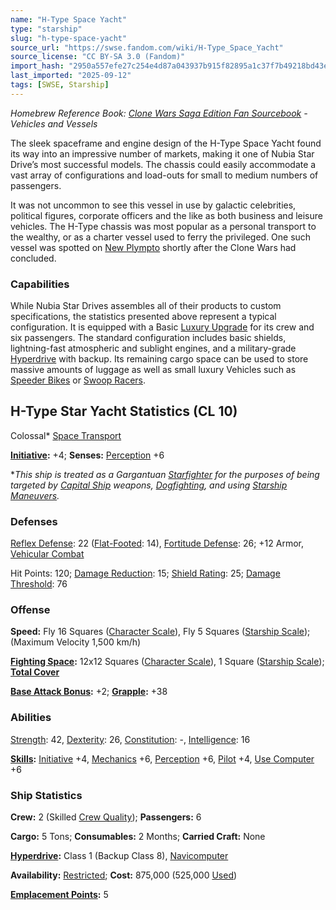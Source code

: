 ```yaml
---
name: "H-Type Space Yacht"
type: "starship"
slug: "h-type-space-yacht"
source_url: "https://swse.fandom.com/wiki/H-Type_Space_Yacht"
source_license: "CC BY-SA 3.0 (Fandom)"
import_hash: "2950a557efe27c254e4d87a043937b915f82895a1c37f7b49218bd43e006e238"
last_imported: "2025-09-12"
tags: [SWSE, Starship]
---
```

*Homebrew Reference Book: [Clone Wars Saga Edition Fan Sourcebook](https://swse.fandom.com/wiki/Clone_Wars_Saga_Edition_Fan_Sourcebook) - Vehicles and Vessels*

The sleek spaceframe and engine design of the H-Type Space Yacht found its way into an impressive number of markets, making it one of Nubia Star Drive’s most successful models. The chassis could easily accommodate a vast array of configurations and load-outs for small to medium numbers of passengers.

It was not uncommon to see this vessel in use by galactic celebrities, political figures, corporate officers and the like as both business and leisure vehicles. The H-Type chassis was most popular as a personal transport to the wealthy, or as a charter vessel used to ferry the privileged. One such vessel was spotted on [New Plympto](https://swse.fandom.com/wiki/New_Plympto) shortly after the Clone Wars had concluded.

### Capabilities
While Nubia Star Drives assembles all of their products to custom specifications, the statistics presented above represent a typical configuration. It is equipped with a Basic [Luxury Upgrade](https://swse.fandom.com/wiki/Luxury_Upgrade) for its crew and six passengers. The standard configuration includes basic shields, lightning-fast atmospheric and sublight engines, and a military-grade [Hyperdrive](https://swse.fandom.com/wiki/Hyperdrive) with backup. Its remaining cargo space can be used to store massive amounts of luggage as well as small luxury Vehicles such as [Speeder Bikes](https://swse.fandom.com/wiki/Speeder_Bikes) or [Swoop Racers](https://swse.fandom.com/wiki/Swoop_Racers).
## H-Type Star Yacht Statistics (CL 10)
Colossal* [Space Transport](https://swse.fandom.com/wiki/Space_Transport)

**[Initiative](https://swse.fandom.com/wiki/Initiative):** +4; **Senses:** [Perception](https://swse.fandom.com/wiki/Perception) +6

**This ship is treated as a Gargantuan [Starfighter](https://swse.fandom.com/wiki/Starfighter) for the purposes of being targeted by [Capital Ship](https://swse.fandom.com/wiki/Capital_Ship) weapons, [Dogfighting](https://swse.fandom.com/wiki/Dogfighting), and using [Starship Maneuvers](https://swse.fandom.com/wiki/Starship_Maneuvers).*
### Defenses
[Reflex Defense](https://swse.fandom.com/wiki/Reflex_Defense_(Vehicles)): 22 ([Flat-Footed](https://swse.fandom.com/wiki/Flat-Footed): 14), [Fortitude Defense](https://swse.fandom.com/wiki/Fortitude_Defense_(Vehicles)): 26; +12 Armor, [Vehicular Combat](https://swse.fandom.com/wiki/Vehicular_Combat)

Hit Points: 120; [Damage Reduction](https://swse.fandom.com/wiki/Damage_Reduction): 15; [Shield Rating](https://swse.fandom.com/wiki/Shield_Rating): 25; [Damage Threshold](https://swse.fandom.com/wiki/Damage_Threshold_(Vehicles)): 76
### Offense
**Speed:** Fly 16 Squares ([Character Scale](https://swse.fandom.com/wiki/Character_Scale)), Fly 5 Squares ([Starship Scale](https://swse.fandom.com/wiki/Starship_Scale)); (Maximum Velocity 1,500 km/h)

**[Fighting Space](https://swse.fandom.com/wiki/Fighting_Space):** 12x12 Squares ([Character Scale](https://swse.fandom.com/wiki/Character_Scale)), 1 Square ([Starship Scale](https://swse.fandom.com/wiki/Starship_Scale)); **[Total Cover](https://swse.fandom.com/wiki/Total_Cover)**

**[Base Attack Bonus](https://swse.fandom.com/wiki/Base_Attack_Bonus):** +2; **[Grapple](https://swse.fandom.com/wiki/Grapple):** +38
### Abilities
[Strength](https://swse.fandom.com/wiki/Strength): 42, [Dexterity](https://swse.fandom.com/wiki/Dexterity): 26, [Constitution](https://swse.fandom.com/wiki/Constitution): -, [Intelligence](https://swse.fandom.com/wiki/Intelligence): 16

**[Skills](https://swse.fandom.com/wiki/Skills):** [Initiative](https://swse.fandom.com/wiki/Initiative) +4, [Mechanics](https://swse.fandom.com/wiki/Mechanics) +6, [Perception](https://swse.fandom.com/wiki/Perception) +6, [Pilot](https://swse.fandom.com/wiki/Pilot) +4, [Use Computer](https://swse.fandom.com/wiki/Use_Computer) +6
### Ship Statistics
**Crew:** 2 (Skilled [Crew Quality](https://swse.fandom.com/wiki/Crew_Quality)); **Passengers:** 6

**Cargo:** 5 Tons; **Consumables:** 2 Months; **Carried Craft:** None

**[Hyperdrive](https://swse.fandom.com/wiki/Hyperdrive):** Class 1 (Backup Class 8), [Navicomputer](https://swse.fandom.com/wiki/Navicomputer)

**Availability:** [Restricted](https://swse.fandom.com/wiki/Restricted); **Cost:** 875,000 (525,000 [Used](https://swse.fandom.com/wiki/Used))

**[Emplacement Points](https://swse.fandom.com/wiki/Emplacement_Points):** 5